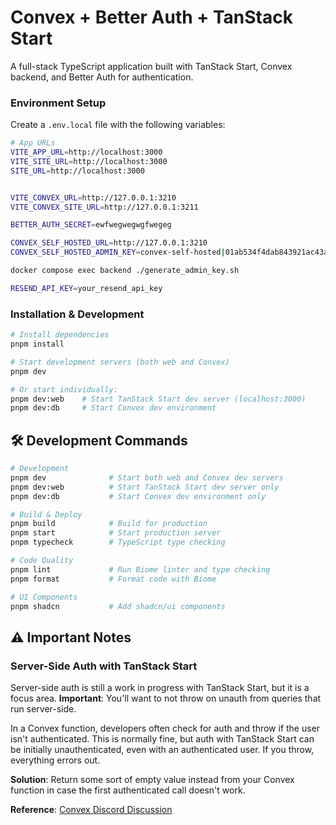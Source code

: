 # Convex + Better Auth + TanStack Start

A full-stack TypeScript application built with TanStack Start, Convex backend, and Better Auth for authentication.

### Environment Setup

Create a `.env.local` file with the following variables:

```bash
# App URLs
VITE_APP_URL=http://localhost:3000
VITE_SITE_URL=http://localhost:3000
SITE_URL=http://localhost:3000


VITE_CONVEX_URL=http://127.0.0.1:3210
VITE_CONVEX_SITE_URL=http://127.0.0.1:3211

BETTER_AUTH_SECRET=ewfwegwegwgfwegeg

CONVEX_SELF_HOSTED_URL=http://127.0.0.1:3210
CONVEX_SELF_HOSTED_ADMIN_KEY=convex-self-hosted|01ab534f4dab843921ac43aab3e3cfb72ab406638cf473098e74359f35797f2df6394f51b0

docker compose exec backend ./generate_admin_key.sh

RESEND_API_KEY=your_resend_api_key
```

### Installation & Development

```bash
# Install dependencies
pnpm install

# Start development servers (both web and Convex)
pnpm dev

# Or start individually:
pnpm dev:web    # Start TanStack Start dev server (localhost:3000)
pnpm dev:db     # Start Convex dev environment
```

## 🛠️ Development Commands

```bash
# Development
pnpm dev              # Start both web and Convex dev servers
pnpm dev:web          # Start TanStack Start dev server only
pnpm dev:db           # Start Convex dev environment only

# Build & Deploy
pnpm build            # Build for production
pnpm start            # Start production server
pnpm typecheck        # TypeScript type checking

# Code Quality
pnpm lint             # Run Biome linter and type checking
pnpm format           # Format code with Biome

# UI Components
pnpm shadcn           # Add shadcn/ui components
```

## ⚠️ Important Notes

### Server-Side Auth with TanStack Start

Server-side auth is still a work in progress with TanStack Start, but it is a focus area. **Important**: You'll want to not throw on unauth from queries that run server-side.

In a Convex function, developers often check for auth and throw if the user isn't authenticated. This is normally fine, but auth with TanStack Start can be initially unauthenticated, even with an authenticated user. If you throw, everything errors out.

**Solution**: Return some sort of empty value instead from your Convex function in case the first authenticated call doesn't work.

**Reference**: [Convex Discord Discussion](https://discord.com/channels/1019350475847499849/1413256246672494763/1413257121482407937)
